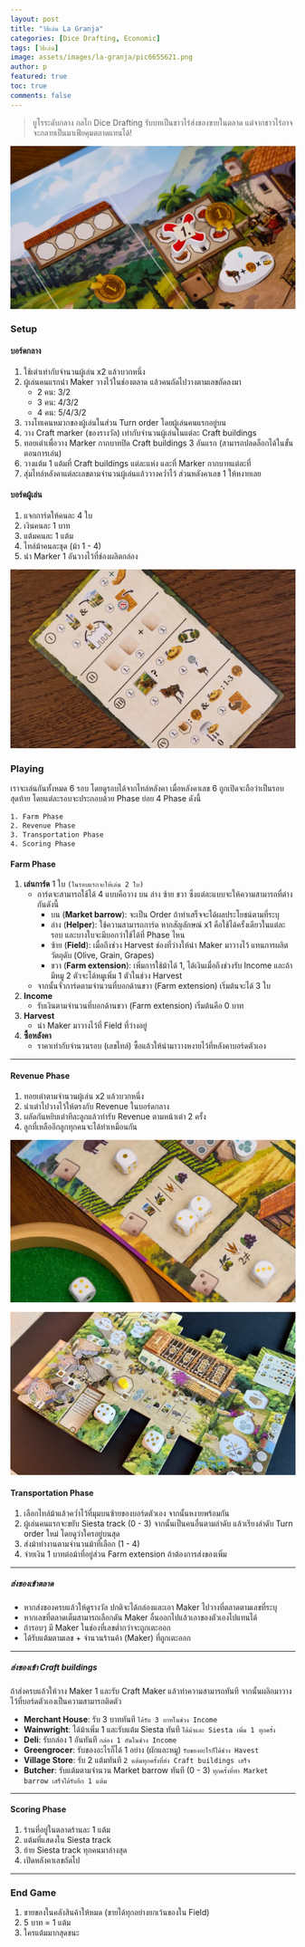 ```yaml
---
layout: post
title: "วิธีเล่น La Granja"
categories: [Dice Drafting, Economic]
tags: [วิธีเล่น]
image: assets/images/la-granja/pic6655621.png
author: p
featured: true
toc: true
comments: false
---
```


> ยูโรระดับกลาง กลไก Dice Drafting รับบทเป็นชาวไร่ส่งของขายในตลาด แต่จากชาวไร่อาจจะกลายเป็นมาเฟียคุมตลาดแทนได้!

![alt](../assets/images/la-granja/pic7768271.png)

### Setup

#### บอร์ดกลาง

1. ใช้เต๋าเท่ากับจำนวนผู้เล่น x2 แล้วบวกหนึ่ง
2. ผู้เล่นคนแรกนำ Maker วางไว้ในช่องตลาด แล้วคนถัดไปวางตามเลขถัดลงมา
   - 2 คน: 3/2
   - 3 คน: 4/3/2
   - 4 คน: 5/4/3/2
3. วางโทเคนหมวกของผู้เล่นในส่วน Turn order โดยผู้เล่นคนแรกอยู่บน
4. วาง Craft marker (ของรางวัล) เท่ากับจำนวนผู้เล่นในแต่ละ Craft buildings
5. ทอยเต๋าเพื่อวาง Marker กากบาทปิด Craft buildings 3 อันแรก (สามารถปลดล็อกได้ในขั้นตอนการเล่น)
6. วางแต้ม 1 แต้มที่ Craft buildings แต่ละแห่ง และที่ Marker กากบาทแต่ละที่
7. สุ่มไทล์หลังคาแต่ละเลขตามจำนวนผู้เล่นแล้ววางคว่ำไว้ ส่วนหลังคาเลข 1 ให้หงายเลย

#### บอร์ดผู้เล่น

1. แจกการ์ดให้คนละ 4 ใบ
2. เงินคนละ 1 บาท
3. แต้มคนละ 1 แต้ม
4. ไทล์ม้าคนละชุด (ม้า 1 - 4)
5. นำ Marker 1 อันวางไว้ที่ช่องผลิตกล่อง

![alt](../assets/images/la-granja/pic7768269.png)

### Playing

เราจะเล่นกันทั้งหมด 6 รอบ โดยดูรอบได้จากไทล์หลังคา เมื่อหลังคาเลข 6 ถูกเปิดจะถือว่าเป็นรอบสุดท้าย โดยแต่ละรอบจะประกอบด้วย Phase ย่อย 4 Phase ดังนี้

```highlight
1. Farm Phase
2. Revenue Phase
3. Transportation Phase
4. Scoring Phase
```

#### Farm Phase

1. **เล่นการ์ด** 1 ใบ `(ในรอบแรกจะให้เล่น 2 ใบ)`
   - การ์ดจะสามารถใช้ได้ 4 แบบคือวาง บน ล่าง ซ้าย ขวา ซึ่งแต่ละแบบจะให้ความสามารถที่ต่างกันดังนี้
     - บน (**Market barrow**): จะเป็น Order ถ้าทำเสร็จจะได้ผลประโยชน์ตามที่ระบุ
     - ล่าง (**Helper**): ใช้ความสามารถการ์ด หากสัญลักษณ์ x1 คือใช้ได้ครั้งเดียวในแต่ละรอบ และบางใบจะมีบอกว่าใช้ได้ที่ Phase ไหน
     - ซ้าย (**Field**): เมื่อถึงช่วง Harvest ช่องที่ว่างให้นำ Maker มาวางไว้ แทนการผลิตวัตถุดับ (Olive, Grain, Grapes)
     - ขวา (**Farm extension**): เพิ่มการใช้ม้าได้ 1, ได้เงินเมื่อถึงช่วงรับ Income และถ้ามีหมู 2 ตัวจะได้หมูเพิ่ม 1 ตัวในช่วง Harvest
   - จากนั้นจั่วการ์ดตามจำนวนที่บอกด้านขวา (Farm extension) เริ่มต้นจะได้ 3 ใบ
2. **Income**
   - รับเงินตามจำนวนที่บอกด้านขวา (Farm extension) เริ่มต้นคือ 0 บาท
3. **Harvest**
   - นำ Maker มาวางไว้ที่ Field ที่ว่างอยู่
4. **ซื้อหลังคา**
   - ราคาเท่ากับจำนวนรอบ (เลขไทล์) ซื้อแล้วให้นำมาวางหงายไว้ที่หลังคาบอร์ดตัวเอง

---

#### Revenue Phase

1. ทอยเต๋าตามจำนวนผู้เล่น x2 แล้วบวกหนึ่ง
2. นำเต๋าไปวางไว้ให้ตรงกับ Revenue ในบอร์ดกลาง
3. ผลัดกันหยิบเต๋าทีละลูกแล้วทำรับ Revenue ตามหน้าเต๋า 2 ครั้ง
4. ลูกที่เหลืออีกลูกทุกคนจะได้ทำเหมือนกัน

![alt](../assets/images/la-granja/pic7768260.png)

![alt](../assets/images/la-granja/pic7638808.png)

#### Transportation Phase

1. เลือกไทล์ม้าแล้วคว่ำไว้ที่มุมบนซ้ายของบอร์ดตัวเอง จากนั้นหงายพร้อมกัน
2. ผู้เล่นคนแรกจะขยับ Siesta track (0 - 3) จากนั้นเป็นคนอื่นตามลำดับ แล้วเรียงลำดับ Turn order ใหม่ โดยดูว่าใครอยู่บนสุด
3. ส่งม้าทำงานตามจำนวนม้าที่เลือก (1 - 4)
4. จ่ายเงิน 1 บาทต่อม้าที่อยู่ส่วน Farm extension ถ้าต้องการส่งของเพิ่ม

---

##### ส่งของเข้าตลาด

- หากส่งของครบแล้วให้ดูรางวัล ปกติจะได้กล่องและเอา Maker ไปวางที่ตลาดตามเลขที่ระบุ
- หากเลขที่ตลาดเต็มสามารถเลือกดัน Maker อื่นออกไปแล้วเอาของตัวเองไปแทนได้
- ถ้ารอบๆ มี Maker ในช่องที่เลขต่ำกว่าจะถูกเตะออก
- ได้รับแต้มตามเลข + จำนวนร้านค้า (Maker) ที่ถูกเตะออก

---

##### ส่งของเข้า Craft buildings

ถ้าส่งครบแล้วให้วาง Maker 1 และรับ Craft Maker แล้วทำความสามารถทันที จากนั้นผลิกมาวางไว้ที่บอร์ดตัวเองเป็นความสามารถติดตัว

- **Merchant House**: รับ 3 บาททันที `ได้รับ 3 บาทในช่วง Income`
- **Wainwright**: ได้ม้าเพิ่ม 1 และรับแต้ม Siesta ทันที `ได้ม้าและ Siesta เพิ่ม 1 ทุกครั้ง`
- **Deli**: รับกล่อง 1 อันทันที `กล่อง 1 อันในช่วง Income`
- **Greengrocer**: รับของอะไรก็ได้ 1 อย่าง (ผักและหมู) `รับของอะไรก็ได้ช่วง Havest`
- **Village Store**: รับ 2 แต้มทันที `2 แต้มทุกครั้งที่ส่ง Craft buildings เสร็จ`
- **Butcher**: รับแต้มตามจำนวน Market barrow ทันที (0 - 3) `ทุกครั้งที่ทำ Market barrow เสร็จได้รับอีก 1 แต้ม`

---

#### Scoring Phase

1. ร้านที่อยู่ในตลาดร้านละ 1 แต้ม
2. แต้มที่แสดงใน Siesta track
3. ย้าย Siesta track ทุกคนมาล่างสุด
4. เปิดหลังคาเลขถัดไป

---

### End Game

1. ขายของในคลังสินค้าให้หมด (ขายได้ทุกอย่างยกเว้นของใน Field)
2. 5 บาท = 1 แต้ม
3. ใครแต้มมากสุดชนะ
